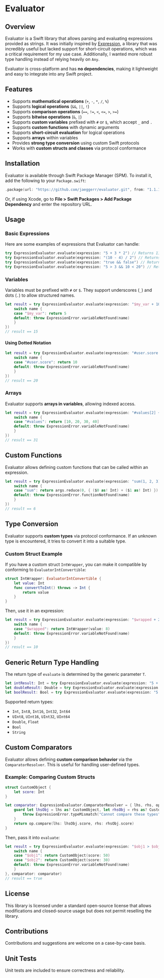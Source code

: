 # Evaluator

## Overview
Evaluator is a Swift library that allows parsing and evaluating expressions provided as strings. It was initially inspired by [Expression](https://github.com/nicklockwood/Expression), a library that was incredibly useful but lacked support for short-circuit operations, which was a critical requirement for my use case. Additionally, I wanted more robust type handling instead of relying heavily on `Any`.

Evaluator is cross-platform and has **no dependencies**, making it lightweight and easy to integrate into any Swift project.

## Features
- Supports **mathematical operations** (`+`, `-`, `*`, `/`, `%`)
- Supports **logical operations** (`&&`, `||`, `!`)
- Supports **comparison operations** (`==`, `!=`, `<`, `<=`, `>`, `>=`)
- Supports **bitwise operations** (`&`, `|`)
- Supports **custom variables** prefixed with `#` or `$`, which accept `_` and `.`
- Supports **custom functions** with dynamic arguments
- Supports **short-circuit evaluation** for logical operations
- Supports **arrays** within variables
- Provides **strong type conversion** using custom Swift protocols
- Works with **custom structs and classes** via protocol conformance

## Installation
Evaluator is available through Swift Package Manager (SPM). To install it, add the following to your `Package.swift`:

```swift
.package(url: "https://github.com/jaeggerr/evaluator.git", from: "1.1.1")
```

Or, if using Xcode, go to **File > Swift Packages > Add Package Dependency** and enter the repository URL.

## Usage

### Basic Expressions
Here are some examples of expressions that Evaluator can handle:

```swift
try ExpressionEvaluator.evaluate(expression: "5 + 3 * 2") // Returns 11
try ExpressionEvaluator.evaluate(expression: "(10 - 4) / 2") // Returns 3.0
try ExpressionEvaluator.evaluate(expression: "true && false") // Returns false
try ExpressionEvaluator.evaluate(expression: "5 > 3 && 10 < 20") // Returns true
```

### Variables
Variables must be prefixed with `#` or `$`. They support underscores (`_`) and dots (`.`) to allow structured names.

```swift
let result = try ExpressionEvaluator.evaluate(expression: "$my_var + 10", variables: { name in
    switch name {
    case "$my_var": return 5
    default: throw ExpressionError.variableNotFound(name)
    }
})
// result == 15
```

#### Using Dotted Notation
```swift
let result = try ExpressionEvaluator.evaluate(expression: "#user.score * 2", variables: { name in
    switch name {
    case "#user.score": return 10
    default: throw ExpressionError.variableNotFound(name)
    }
})
// result == 20
```

### Arrays
Evaluator supports **arrays in variables**, allowing indexed access.

```swift
let result = try ExpressionEvaluator.evaluate(expression: "#values[2] + 1", variables: { name in
    switch name {
    case "#values": return [10, 20, 30, 40]
    default: throw ExpressionError.variableNotFound(name)
    }
})
// result == 31
```

## Custom Functions
Evaluator allows defining custom functions that can be called within an expression.

```swift
let result = try ExpressionEvaluator.evaluate(expression: "sum(1, 2, 3)", functions: { name, args in
    switch name {
    case "sum": return args.reduce(0, { ($0 as! Int) + ($1 as! Int) })
    default: throw ExpressionError.functionNotFound(name)
    }
})
// result == 6
```

## Type Conversion
Evaluator supports **custom types** via protocol conformance. If an unknown type is encountered, it tries to convert it into a suitable type.

### Custom Struct Example
If you have a custom struct `IntWrapper`, you can make it compatible by conforming to `EvaluatorIntConvertible`:

```swift
struct IntWrapper: EvaluatorIntConvertible {
    let value: Int
    func convertToInt() throws -> Int {
        return value
    }
}
```

Then, use it in an expression:

```swift
let result = try ExpressionEvaluator.evaluate(expression: "$wrapped + 2", variables: { name in
    switch name {
    case "$wrapped": return IntWrapper(value: 8)
    default: throw ExpressionError.variableNotFound(name)
    }
})
// result == 10
```

## Generic Return Type Handling
The return type of `evaluate` is determined by the generic parameter `T`.

```swift
let intResult: Int = try ExpressionEvaluator.evaluate(expression: "5 + 2") // Returns Int
let doubleResult: Double = try ExpressionEvaluator.evaluate(expression: "5 / 2") // Returns Double
let boolResult: Bool = try ExpressionEvaluator.evaluate(expression: "5 > 2") // Returns Bool
```

Supported return types:
- `Int`, `Int8`, `Int16`, `Int32`, `Int64`
- `UInt8`, `UInt16`, `UInt32`, `UInt64`
- `Double`, `Float`
- `Bool`
- `String`

## Custom Comparators
Evaluator allows defining **custom comparison behavior** via the `ComparatorResolver`. This is useful for handling user-defined types.

### Example: Comparing Custom Structs
```swift
struct CustomObject {
    let score: Int
}

let comparator: ExpressionEvaluator.ComparatorResolver = { lhs, rhs, op in
    guard let lhsObj = lhs as? CustomObject, let rhsObj = rhs as? CustomObject else {
        throw ExpressionError.typeMismatch("Cannot compare these types")
    }
    return op.compare(lhs: lhsObj.score, rhs: rhsObj.score)
}
```

Then, pass it into `evaluate`:

```swift
let result = try ExpressionEvaluator.evaluate(expression: "$obj1 > $obj2", variables: { name in
    switch name {
    case "$obj1": return CustomObject(score: 50)
    case "$obj2": return CustomObject(score: 30)
    default: throw ExpressionError.variableNotFound(name)
    }
}, comparator: comparator)
// result == true
```

## License
This library is licensed under a standard open-source license that allows modifications and closed-source usage but does not permit reselling the library.

## Contributions
Contributions and suggestions are welcome on a case-by-case basis.

## Unit Tests
Unit tests are included to ensure correctness and reliability.

